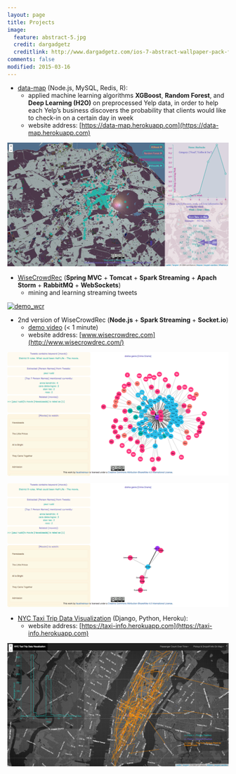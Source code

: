 ```yaml
---
layout: page
title: Projects 
image:
  feature: abstract-5.jpg
  credit: dargadgetz
  creditlink: http://www.dargadgetz.com/ios-7-abstract-wallpaper-pack-for-iphone-5-and-ipod-touch-retina/
comments: false
modified: 2015-03-16
---
```


* [data-map](https://github.com/faustineinsun/data-map) (Node.js, MySQL, Redis, R): 
    * applied machine learning algorithms **XGBoost**, **Random Forest**, and **Deep Learning (H2O)** on preprocessed Yelp data, in order to help each Yelp’s business discovers the probability that clients would like to check-in on a certain day in week
    * website address: [https://data-map.herokuapp.com](https://data-map.herokuapp.com)      
       
[![demo_yelp](../images/demo_yelp.png)](https://data-map.herokuapp.com)

* [WiseCrowdRec](https://github.com/faustineinsun/WiseCrowdRec) (**Spring MVC** + **Tomcat** + **Spark Streaming** + **Apach Storm** + **RabbitMQ** + **WebSockets**)
    * mining and learning streaming tweets 

[![demo_wcr](../images/demo_wcr.gif)](https://github.com/faustineinsun/WiseCrowdRec)

* 2nd version of WiseCrowdRec (**Node.js** + **Spark Streaming** + **Socket.io**)
    * [demo video](https://drive.google.com/file/d/0B-OcoMYLimAlcWdBZHFRRHR5Y2c/view) (< 1 minute) 
    * website address: [www.wisecrowdrec.com](http://www.wisecrowdrec.com/)

[![demo_wcr_2nd](../images/demo-wcr-2nd-1.png)](https://drive.google.com/file/d/0B-OcoMYLimAlcWdBZHFRRHR5Y2c/view)

[![demo_wcr_2nd](../images/demo-wcr-2nd-2.png)](http://www.wisecrowdrec.com/)

* [NYC Taxi Trip Data Visualization](https://github.com/faustineinsun/taxi-info) (Django, Python, Heroku): 
    * website address: [https://taxi-info.herokuapp.com](https://taxi-info.herokuapp.com)      
       
[![demo_yelp](../images/demo-taxi-info.png)](https://taxi-info.herokuapp.com)


